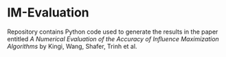 # IM-Evaluation

Repository contains Python code used to generate the results in the paper entitled *A Numerical Evaluation of the Accuracy of Influence Maximization Algorithms* by Kingi, Wang, Shafer, Trinh et al.
